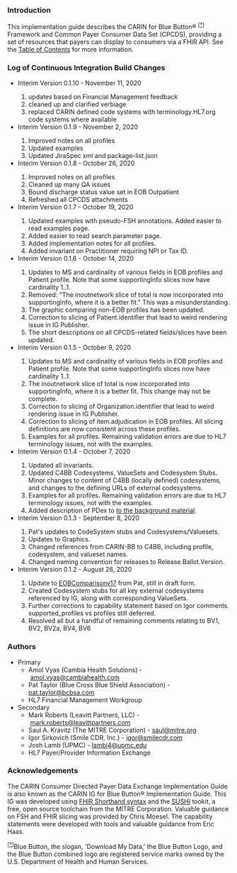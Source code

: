 <p>&nbsp;</p>
<!-- <table style="border-color: red;" border="4">
<tbody>
<tr>
<td style="text-align: center;"><strong>DISCLAIMER</strong></td>
</tr>
<tr>
<td>This build has <strong>NOT</strong> been approved by HL7 and should NOT be widely distributed. It's a draft build the CARIN for Blue Button technology team is using to update BEFORE the changes have been approved by HL7 and made to the CI build. It's meant to be a directional resource only for payers who are currently implementing.</td>
</tr>
</tbody>
</table>
<h3>&nbsp;</h3> -->
<h3>Introduction</h3>
<p>This implementation guide describes the CARIN for Blue Button&reg; <sup>[<a href="#ftn.id1" name="id1">*</a>]</sup> Framework and Common Payer Consumer Data Set (CPCDS), providing a set of resources that payers can display to consumers via a FHIR API. See the <a href="toc.html">Table of Contents</a> for more information.</p>
<h3>Log of Continuous Integration Build Changes</h3>
<ul>
<li>Interim Version 0.1.10 - November 11, 2020 </li>
<ol>
<li>updates based on Financial Management feedback</li>
<li>cleaned up and clarified verbiage</li>
<li>replaced CARIN defined code systems with terminology.HL7.org code systems where available</li>
</ol>
<li>Interim Version 0.1.9 - November 2, 2020</li>
<ol>
<li>Improved notes on all profiles</li>
<li>Updated examples</li>
<li>Updated JiraSpec xml and package-list.json</li>
</ol>
<li>Interim Version 0.1.8 - October 26, 2020</li>
<ol>
<li>Improved notes on all profiles</li>
<li>Cleaned up many QA issues</li>
<li>Bound discharge status value set in EOB Outpatient</li>
<li>Refreshed all CPCDS attachments</li>
</ol>
<li>Interim Version 0.1.7 - October 19, 2020</li>
<ol>
<li>Updated examples with pseudo-FSH annotations. Added easier to read examples page.</li>
<li>Added easier to read search parameter page.</li>
<li>Added implementation notes for all profiles.</li>
<li>Added invariant on Practitioner requiring NPI or Tax ID.</li>
</ol>
<li>Interim Version 0.1.6 - October 14, 2020</li>
<ol>
<li>Updates to MS and cardinality of various fields in EOB profiles and Patient profile. Note that some supportingInfo slices now have cardinality 1..1.</li>
<li>Removed: "The inoutnetwork slice of total is now incorporated into supportingInfo, where it is a better fit." This was a misunderstanding.</li>
<li>The graphic comparing non-EOB profiles has been updated.</li>
<li>Correction to slicing of Patient.identifier that lead to weird rendering issue in IG Publisher.</li>
<li>The short descriptions on all CPCDS-related fields/slices have been updated.</li>
</ol>
<li>Interim Version 0.1.5 - October 9, 2020</li>
<ol>
<li>Updates to MS and cardinality of various fields in EOB profiles and Patient profile. Note that some supportingInfo slices now have cardinality 1..1.</li>
<li>The inoutnetwork slice of total is now incorporated into supportingInfo, where it is a better fit. This change may not be complete.</li>
<li>Correction to slicing of Organization.identifier that lead to weird rendering issue in IG Publisher.</li>
<li>Correction to slicing of item.adjudication in EOB profiles. All slicing definitions are now consistent across these profiles.</li>
<li>Examples for all profiles. Remaining validation errors are due to HL7 terminology issues, not with the examples.</li>
</ol>
<li>Interim Version 0.1.4 - October 7, 2020</li>
<ol>
<li>Updated all invariants.</li>
<li>Updated C4BB Codesystems, ValueSets and Codesystem Stubs. Minor changes to content of C4BB (locally defined) codesystems, and changes to the defining URLs of external codesystems.</li>
<li>Examples for all profiles. Remaining validation errors are due to HL7 terminology issues, not with the examples.</li>
<li>Added description of PDex to <a href="Background.html#relation-to-other-IGs">to the background material</a>.</li>
</ol>
<li>Interim Version 0.1.3 - September 8, 2020</li>
<ol>
<li>Pat's updates to CodeSystem stubs and Codesystems/Valuesets.</li>
<li>Updates to Graphics.</li>
<li>Changed references from CARIN-BB to C4BB, including profile, codesystem, and valueset names.</li>
<li>Changed naming convention for releases to Release.Ballot.Version.</li>
</ol>
<li>Interim Version 0.1.2 - August 28, 2020</li>
<ol>
<li>Update to <a href="CARINBBResourcesv17.png">EOBComparisonv17</a> from Pat, still in draft form.</li>
<li>Created Codesystem stubs for all key external codesystems referenced by IG, along with corresponding ValueSets.</li>
<li>Further corrections to capability statement based on Igor comments. supported_profiles vs profiles still deferred.</li>
<li>Resolved all but a handful of remaining comments relating to BV1, BV2, BV2a, BV4, BV6</li>
</ol>
</ul>
<h3>Authors</h3>
<ul>
<li>Primary
<ul>
<li>Amol Vyas (Cambia Health Solutions) -&nbsp;<a href="mailto:amol.vyas@cambiahealth.com">amol.vyas@cambiahealth.com</a></li>
<li>Pat Taylor (Blue Cross Blue Shield Association) - <a href="mailto:pat.taylor@bcbsa.com">pat.taylor@bcbsa.com</a></li>
<li>HL7 Financial Management Workgroup</li>
</ul>
</li>
<li>Secondary
<ul>
<li>Mark Roberts (Leavitt Partners, LLC) -&nbsp;<a href="mailto:mark.roberts@leavittpartners.com">mark.roberts@leavittpartners.com</a></li>
<li>Saul A. Kravitz (The MITRE Corporation) -&nbsp;<a href="mailto:saul@mitre.org">saul@mitre.org</a></li>
<li>Igor Sirkovich (Smile CDR, Inc.) -&nbsp;<a href="mailto:igor@smilecdr.com">igor@smilecdr.com</a></li>   
<li>Josh Lamb (UPMC) -&nbsp;<a href="mailto:igor@smilecdr.com">lambj4@upmc.edu</a></li> 
<li>HL7 Payer/Provider Information Exchange</li>
</ul>
</li>
</ul>
<h3>Acknowledgements</h3>
<p>The CARIN Consumer Directed Payer Data Exchange Implementation Guide is also known as the CARIN IG for Blue Button&reg; Implementation Guide. This IG was developed using <a href="https://build.fhir.org/ig/HL7/fhir-shorthand/">FHIR Shorthand syntax</a> and the <a href="https://github.com/FHIR/sushi">SUSHI</a> tookit, a free, open source toolchain from the MITRE Corporation. Valuable guidance on FSH and FHIR slicing was provided by Chris Moesel. The capability statements were developed with tools and valuable guidance from Eric Haas.</p>
<div class="footnote"><sup>[<a href="#id1" name="ftn.id1">*</a>]</sup>Blue Button, the slogan, 'Download My Data,' the Blue Button Logo, and the Blue Button combined logo are registered service marks owned by the U.S. Department of Health and Human Services.</div>